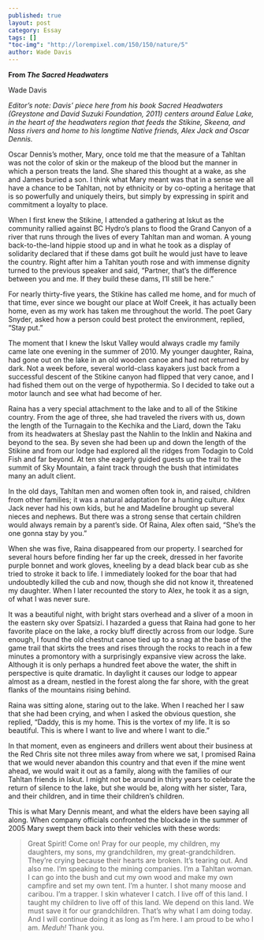 ```yaml
---
published: true
layout: post
category: Essay
tags: []
"toc-img": "http://lorempixel.com/150/150/nature/5"
author: Wade Davis
---
```


**From _The Sacred Headwaters_**

Wade Davis

_Editor’s note: Davis’ piece here from his book Sacred Headwaters _(Greystone and David Suzuki Foundation, 2011)_ centers around Ealue Lake, in the heart of the headwaters region that feeds the Stikine, Skeena, and Nass rivers and home to his longtime Native friends, Alex Jack and Oscar Dennis._


Oscar Dennis’s mother, Mary, once told me that the measure of a Tahltan was not the color of skin or the makeup of the blood but the manner in which a person treats the land. She shared this thought at a wake, as she and James buried a son. I think what Mary meant was that in a sense we all have a chance to be Tahltan, not by ethnicity or by co-opting a heritage that is so powerfully and uniquely theirs, but simply by expressing in spirit and commitment a loyalty to place.

When I first knew the Stikine, I attended a gathering at Iskut as the community rallied against BC Hydro’s plans to flood the Grand Canyon of a river that runs through the lives of every Tahltan man and woman. A young back-to-the-land hippie stood up and in what he took as a display of solidarity declared that if these dams got built he would just have to leave the country. Right after him a Tahltan youth rose and with immense dignity turned to the previous speaker and said, “Partner, that’s the difference between you and me. If they build these dams, I’ll still be here.”

For nearly thirty-five years, the Stikine has called me home, and for much of that time, ever since we bought our place at Wolf Creek, it has actually been home, even as my work has taken me throughout the world. The poet Gary Snyder, asked how a person could best protect the environment, replied, “Stay put.”

The moment that I knew the Iskut Valley would always cradle my family came late one evening in the summer of 2010. My younger daughter, Raina, had gone out on the lake in an old wooden canoe and had not returned by dark. Not a week before, several world-class kayakers just back from a successful descent of the Stikine canyon had flipped that very canoe, and I had fished them out on the verge of hypothermia. So I decided to take out a motor launch and see what had become of her.

Raina has a very special attachment to the lake and to all of the Stikine country. From the age of three, she had traveled the rivers with us, down the length of the Turnagain to the Kechika and the Liard, down the Taku from its headwaters at Sheslay past the Nahlin to the Inklin and Nakina and beyond to the sea. By seven she had been up and down the length of the Stikine and from our lodge had explored all the ridges from Todagin to Cold Fish and far beyond. At ten she eagerly guided guests up the trail to the summit of Sky Mountain, a faint track through the bush that intimidates many an adult client.

In the old days, Tahltan men and women often took in, and raised, children from other families; it was a natural adaptation for a hunting culture. Alex Jack never had his own kids, but he and Madeline brought up several nieces and nephews. But there was a strong sense that certain children would always remain by a parent’s side. Of Raina, Alex often said, “She’s the one gonna stay by you.”

When she was five, Raina disappeared from our property. I searched for several hours before finding her far up the creek, dressed in her favorite purple bonnet and work gloves, kneeling by a dead black bear cub as she tried to stroke it back to life. I immediately looked for the boar that had undoubtedly killed the cub and now, though she did not know it, threatened my daughter. When I later recounted the story to Alex, he took it as a sign, of what I was never sure.

It was a beautiful night, with bright stars overhead and a sliver of a moon in the eastern sky over Spatsizi. I hazarded a guess that Raina had gone to her favorite place on the lake, a rocky bluff directly across from our lodge. Sure enough, I found the old chestnut canoe tied up to a snag at the base of the game trail that skirts the trees and rises through the rocks to reach in a few minutes a promontory with a surprisingly expansive view across the lake. Although it is only perhaps a hundred feet above the water, the shift in perspective is quite dramatic. In daylight it causes our lodge to appear almost as a dream, nestled in the forest along the far shore, with the great flanks of the mountains rising behind.

Raina was sitting alone, staring out to the lake. When I reached her I saw that she had been crying, and when I asked the obvious question, she replied, “Daddy, this is my home. This is the vortex of my life. It is so beautiful. This is where I want to live and where I want to die.”

In that moment, even as engineers and drillers went about their business at the Red Chris site not three miles away from where we sat, I promised Raina that we would never abandon this country and that even if the mine went ahead, we would wait it out as a family, along with the families of our Tahltan friends in Iskut. I might not be around in thirty years to celebrate the return of silence to the lake, but she would be, along with her sister, Tara, and their children, and in time their children’s children.

This is what Mary Dennis meant, and what the elders have been saying all along. When company officials confronted the blockade in the summer of 2005 Mary swept them back into their vehicles with these words:

>Great Spirit! Come on! Pray for our people, my children, my daughters, my sons, my grandchildren, my great-grandchildren. They’re crying because their hearts are broken. It’s tearing out. And also me. I’m speaking to the mining companies. I’m a Tahltan woman. I can go into the bush and cut my own wood and make my own campfire and set my own tent. I’m a hunter. I shot many moose and caribou. I’m a trapper. I skin whatever I catch. I live off of this land. I taught my children to live off of this land. We depend on this land. We must save it for our grandchildren. That’s why what I am doing today. And I will continue doing it as long as I’m here. I am proud to be who I am. _Meduh!_ Thank you.
